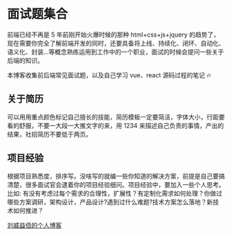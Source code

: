 # 面试题集合

前端已经不再是 5 年前刚开始火爆时候的那种 html+css+js+jquery 的趋势了，现在需要你完全了解前端开发的同时，还要具备将上线、持续化、闭环、自动化、语义化、封装...等概念熟练运用到工作中的一个职业，面试的时候会提问一些关于后端的知识。

本博客收集前后端常见面试题，以及自己学习 vue、react 源码过程的笔记 🔥

## 关于简历

可以用用重点颜色标记自己擅长的技能，简历模板一定要简洁，字体大小，行距要看的舒服，不要一大段一大推文字的来，用 1234 来描述自己负责的事情，产出的结果，社招简历不要低于两页。

## 项目经验

根据项目熟悉度，排序写。没啥写的就编一些你知道的解决方案，前提是自己要搞清楚，很多面试官会逮着你的项目经验细问。项目经验中，要加入一些个人思考。比如: 有没有考虑过每个需求的合理性，扩展性？有定制化需求如何处理？你做过哪些方案调研，架构设计，产品设计?遇到过什么难题?技术方案怎么落地？新技术如何推进？

[刘威益佰的个人博客](https://lwyb.me)
